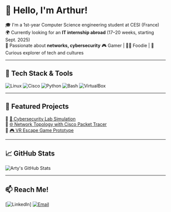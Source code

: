 # 👋 Hello, I'm Arthur!

🎓 I'm a 1st-year Computer Science engineering student at CESI (France)  
🌍 Currently looking for an **IT internship abroad** (17–20 weeks, starting Sept. 2025)  
🔐 Passionate about **networks, cybersecurity** 
🎮 Gamer | 🧑‍🍳 Foodie | 🧭 Curious explorer of tech and cultures  

---

## 🧰 Tech Stack & Tools

![Linux](https://img.shields.io/badge/-Linux-000?&logo=linux)
![Cisco](https://img.shields.io/badge/-Cisco-1BA0D7?&logo=cisco)
![Python](https://img.shields.io/badge/-Python-3776AB?&logo=python)
![Bash](https://img.shields.io/badge/-Bash-4EAA25?&logo=gnu-bash)
![VirtualBox](https://img.shields.io/badge/-VirtualBox-183A61?&logo=virtualbox)

---

## 📁 Featured Projects

🔹 [🔐 Cybersecurity Lab Simulation](https://github.com/ArthurNomDeProjet)  
🔹 [🌐 Network Topology with Cisco Packet Tracer](https://github.com/ArthurNomDeProjet2)  
🔹 [🎮 VR Escape Game Prototype](https://github.com/ArthurNomDeProjet3)

---

## 📈 GitHub Stats

![Arty's GitHub Stats](https://github-readme-stats.vercel.app/api?username=ArtyBrg&show_icons=true&theme=tokyonight)

---

## 📫 Reach Me!

[![LinkedIn]([https://img.shields.io/badge/-LinkedIn-blue?style=flat-square&logo=linkedin](https://www.linkedin.com/in/arthur-bergbauer-95a282269/))]
[![Email](https://img.shields.io/badge/-Email-D14836?style=flat-square&logo=gmail&logoColor=white)](bergbauerarthur5@gmail.com)
